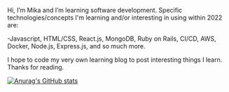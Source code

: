 Hi, I’m Mika and I’m learning software development.
Specific technologies/concepts I'm learning and/or interesting in using within 2022 are:

-Javascript, HTML/CSS, React.js, MongoDB, Ruby on Rails, CI/CD, AWS, Docker, Node.js, Express.js, and so much more.


I hope to code my very own learning blog to post interesting things I learn. Thanks for reading.
<!---
SK-2022/SK-2022 is a ✨ special ✨ repository because its `README.md` (this file) appears on your GitHub profile.
You can click the Preview link to take a look at your changes.
--->

[![Anurag's GitHub stats](https://github-readme-stats.vercel.app/api?username=SK-2022)](https://github.com/anuraghazra/github-readme-stats)
